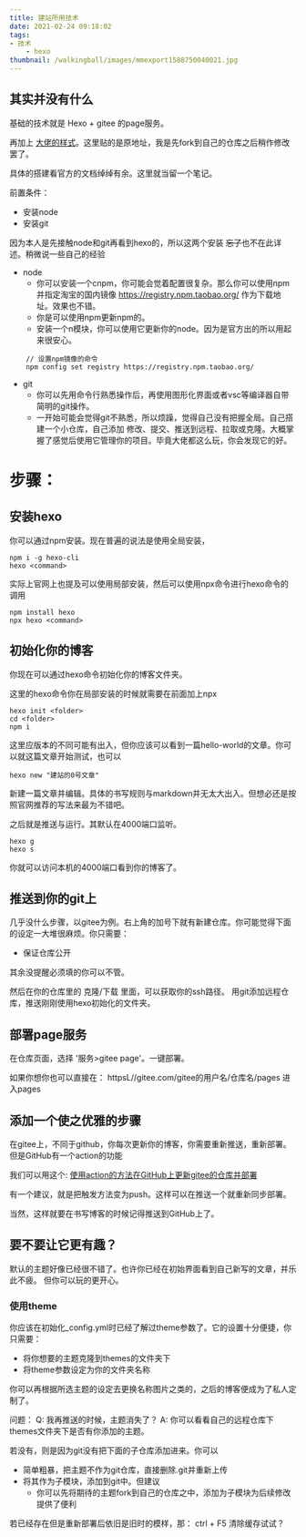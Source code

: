```yaml
---
title: 建站所用技术
date: 2021-02-24 09:18:02
tags: 
- 技术
    - hexo
thumbnail: /walkingball/images/mmexport1588750040021.jpg
---
```

## 其实并没有什么

基础的技术就是 Hexo + gitee 的page服务。

再加上 [大佬的样式](https://github.com/miccall/hexo-theme-Mic_Theme)。这里贴的是原地址，我是先fork到自己的仓库之后稍作修改罢了。

具体的搭建看官方的文档绰绰有余。这里就当留一个笔记。

前置条件：
- 安装node
- 安装git

因为本人是先接触node和git再看到hexo的，所以这两个安装 <del>忘了</del>也不在此详述。稍微说一些自己的经验
- node
    + 你可以安装一个cnpm，你可能会觉着配置很复杂。那么你可以使用npm并指定淘宝的国内镜像 https://registry.npm.taobao.org/ 作为下载地址。效果也不错。
    + 你是可以使用npm更新npm的。
    + 安装一个n模块，你可以使用它更新你的node。因为是官方出的所以用起来很安心。

```
    // 设置npm镜像的命令
    npm config set registry https://registry.npm.taobao.org/
```

- git
    + 你可以先用命令行熟悉操作后，再使用图形化界面或者vsc等编译器自带简明的git操作。
    + 一开始可能会觉得git不熟悉，所以烦躁，觉得自己没有把握全局。自己搭建一个小仓库，自己添加
    修改、提交、推送到远程、拉取或克隆。大概掌握了感觉后使用它管理你的项目。毕竟大佬都这么玩，你会发现它的好。

# 步骤：
## 安装hexo
你可以通过npm安装。现在普遍的说法是使用全局安装，

    npm i -g hexo-cli
    hexo <command>

实际上官网上也提及可以使用局部安装，然后可以使用npx命令进行hexo命令的调用

    npm install hexo
    npx hexo <command>

## 初始化你的博客
你现在可以通过hexo命令初始化你的博客文件夹。

这里的hexo命令你在局部安装的时候就需要在前面加上npx

    hexo init <folder>
    cd <folder>
    npm i

这里应版本的不同可能有出入，但你应该可以看到一篇hello-world的文章。你可以就这篇文章开始测试，也可以

    hexo new "建站的0号文章"

新建一篇文章并编辑。具体的书写规则与markdown并无太大出入。但想必还是按照官网推荐的写法来最为不错吧。

之后就是推送与运行。其默认在4000端口监听。

    hexo g
    hexo s

你就可以访问本机的4000端口看到你的博客了。

## 推送到你的git上
几乎没什么步骤，以gitee为例。右上角的加号下就有新建仓库。你可能觉得下面的设定一大堆很麻烦。你只需要：

- 保证仓库公开

其余没提醒必须填的你可以不管。

然后在你的仓库里的 克隆/下载 里面，可以获取你的ssh路径。
用git添加远程仓库，推送刚刚使用hexo初始化的文件夹。

## 部署page服务
在仓库页面，选择 '服务>gitee page'。一键部署。

如果你想你也可以直接在：
httpsL//gitee.com/gitee的用户名/仓库名/pages 进入pages

## 添加一个使之优雅的步骤
在gitee上，不同于github，你每次更新你的博客，你需要重新推送，重新部署。但是GitHub有一个action的功能

我们可以用这个:
[使用action的方法在GitHub上更新gitee的仓库并部署](https://github.com/yanglbme/gitee-pages-action)

有一个建议，就是把触发方法变为push。这样可以在推送一个就重新同步部署。

当然，这样就要在书写博客的时候记得推送到GitHub上了。

## 要不要让它更有趣？
默认的主题好像已经很不错了。也许你已经在初始界面看到自己新写的文章，并乐此不疲。
但你可以玩的更开心。

### 使用theme

你应该在初始化_config.yml时已经了解过theme参数了。它的设置十分便捷，你只需要：

- 将你想要的主题克隆到themes的文件夹下
- 将theme参数设定为你的文件夹名称

你可以再根据所选主题的设定去更换名称图片之类的，之后的博客便成为了私人定制了。

问题：
Q: 我再推送的时候，主题消失了？
A: 你可以看看自己的远程仓库下themes文件夹下是否有你添加的主题。

若没有，则是因为git没有把下面的子仓库添加进来。你可以
- 简单粗暴，把主题不作为git仓库，直接删除.git并重新上传
- 将其作为子模块，添加到git中。但建议
    + 你可以先将期待的主题fork到自己的仓库之中，添加为子模块为后续修改提供了便利

若已经存在但是重新部署后依旧是旧时的模样，那：
ctrl + F5 清除缓存试试？